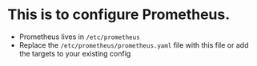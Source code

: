 # This is to configure Prometheus.

- Prometheus lives in `/etc/prometheus`
- Replace the `/etc/prometheus/prometheus.yaml` file with this file or add the targets to your existing config
